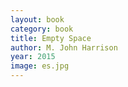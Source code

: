 ```yaml
---
layout: book
category: book
title: Empty Space
author: M. John Harrison
year: 2015
image: es.jpg
---
```

